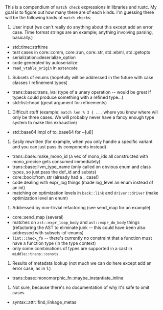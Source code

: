 This is a compendium of ```match check``` expressions in libraries and rustc. My goal is to figure out how many there are of each kinds. I'm guessing there will be the following kinds of ```match check```s:

1. User input (we can't really do anything about this except add an error case. Time format strings are an example; anything involving parsing, basically.)
  * std::time::strftime
  * test cases in core::comm, core::run, core::str, std::ebml, std::getopts
  * serialization::deserialize_option
  * code generated by autoserialize
  * ```read_vtable_origin``` in ```astencode```
1. Subsets of enums (hopefully will be addressed in the future with case classes / refinement types)
  * trans::base::trans_lval (type of a unary operation -- would be great if typeck could produce something with a refined type...)
  * std::list::head (great argument for refinements)
1. Difficult stuff (example: ```match len % 3 { ...``` where you know where will only be three cases. We will probably never have a fancy enough type system to make this exhaustive)
  * std::base64 impl of to_base64 for ~[u8]
1. Easily rewritten (for example, when you only handle a specific variant and you can just pass its components instead)
  * trans::base::make_mono_id (a vec of mono_ids all constructed with mono_precise gets consumed immediately)
  * trans::base::llvm_type_name (only called on obvious enum and class types, so just pass the def_id and substs)
  * core::bool::from_str (already had a _ case!)
  * code dealing with expr_log things (made log_level an enum instead of an int)
  * matching on optimization levels in ```back::link``` and ```driver::driver``` (make optimization level an enum)
1. Addressed by non-trivial refactoring (see send_map for an example)
  * core::send_map (several)
  * matches on ```ast::expr_loop_body``` and ```ast::expr_do_body``` things (refactoring the AST to eliminate junk -- this could have been also addressed with subsets-of-enums)
  * ```lint::check_fn``` -- there's currently no constraint that a function must have a function type (in the type context)
  * only some combinations of types are supported in a cast in ```middle::trans::consts```
1. Results of metadata lookup (not much we can do here except add an error case, as in 1.)
  * trans::base::monomorphic_fn::maybe_instantiate_inline
1. Not sure, because there's no documentation of why it's safe to omit cases
  * syntax::attr::find_linkage_metas